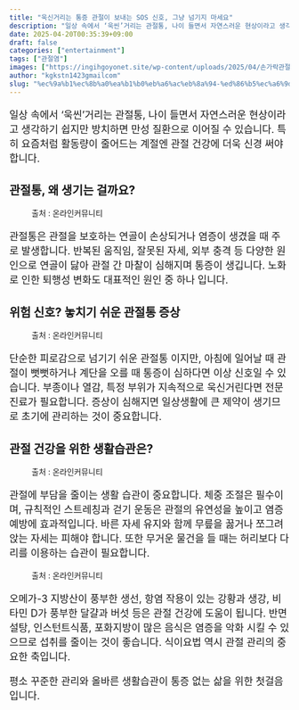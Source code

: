 ```yaml
---
title: "욱신거리는 통증 관절이 보내는 SOS 신호, 그냥 넘기지 마세요"
description: "일상 속에서 ‘욱씬’거리는 관절통, 나이 들면서 자연스러운 현상이라고 생각하기 쉽지만 방치하면 만성 질환으로 이어질 수 있습니다. 특히 요즘처럼 활동량이 줄어드는 계절엔 관절 건강에 더욱 신경 써야 합니다."
date: 2025-04-20T00:35:39+09:00
draft: false
categories: ["entertainment"]
tags: ["관절염"]
images: ["https://ingihgoyonet.site/wp-content/uploads/2025/04/손가락관절-2-1024x683.png", "https://ingihgoyonet.site/wp-content/uploads/2025/04/관절통-1024x683.jpg", "https://ingihgoyonet.site/wp-content/uploads/2025/04/손가락관절-1024x683.jpg", "https://ingihgoyonet.site/wp-content/uploads/2025/04/무릎통증-1024x683.png"]
author: "kgkstn1423gmailcom"
slug: "%ec%9a%b1%ec%8b%a0%ea%b1%b0%eb%a6%ac%eb%8a%94-%ed%86%b5%ec%a6%9d-%ea%b4%80%ec%a0%88%ec%9d%b4-%eb%b3%b4%eb%82%b4%eb%8a%94-sos-%ec%8b%a0%ed%98%b8-%ea%b7%b8%eb%83%a5-%eb%84%98%ea%b8%b0%ec%a7%80"
---
```


<p style="font-size:18px">일상 속에서 ‘욱씬’거리는 관절통, 나이 들면서 자연스러운 현상이라고 생각하기 쉽지만 방치하면 만성 질환으로 이어질 수 있습니다. 특히 요즘처럼 활동량이 줄어드는 계절엔 관절 건강에 더욱 신경 써야 합니다.</p> <h2 >관절통, 왜 생기는 걸까요?</h2> <figure ><img src="https://ingihgoyonet.site/wp-content/uploads/2025/04/손가락관절-2-1024x683.png" alt="" style="aspect-ratio:16/9;object-fit:cover"/><figcaption >출처 : 온라인커뮤니티</figcaption></figure> <p style="font-size:18px">관절통은 관절을 보호하는 연골이 손상되거나 염증이 생겼을 때 주로 발생합니다. 반복된 움직임, 잘못된 자세, 외부 충격 등 다양한 원인으로 연골이 닳아 관절 간 마찰이 심해지며 통증이 생깁니다. 노화로 인한 퇴행성 변화도 대표적인 원인 중 하나 입니다.</p> <h2 >위험 신호? 놓치기 쉬운 관절통 증상</h2> <figure ><img src="https://ingihgoyonet.site/wp-content/uploads/2025/04/관절통-1024x683.jpg" alt="" style="aspect-ratio:16/9;object-fit:cover"/><figcaption >출처 : 온라인커뮤니티</figcaption></figure> <p style="font-size:18px">단순한 피로감으로 넘기기 쉬운 관절통 이지만, 아침에 일어날 때 관절이 뻣뻣하거나 계단을 오를 때 통증이 심하다면 이상 신호일 수 있습니다. 부종이나 열감, 특정 부위가 지속적으로 욱신거린다면 전문 진료가 필요합니다. 증상이 심해지면 일상생활에 큰 제약이 생기므로 초기에 관리하는 것이 중요합니다.</p> <h2 >관절 건강을 위한 생활습관은?</h2> <figure ><img src="https://ingihgoyonet.site/wp-content/uploads/2025/04/손가락관절-1024x683.jpg" alt="" style="aspect-ratio:16/9;object-fit:cover"/><figcaption >출처 : 온라인커뮤니티</figcaption></figure> <p style="font-size:18px">관절에 부담을 줄이는 생활 습관이 중요합니다. 체중 조절은 필수이며, 규칙적인 스트레칭과 걷기 운동은 관절의 유연성을 높이고 염증 예방에 효과적입니다. 바른 자세 유지와 함께 무릎을 꿇거나 쪼그려 앉는 자세는 피해야 합니다. 또한 무거운 물건을 들 때는 허리보다 다리를 이용하는 습관이 필요합니다.</p> <figure ><img src="https://ingihgoyonet.site/wp-content/uploads/2025/04/무릎통증-1024x683.png" alt="" style="aspect-ratio:16/9;object-fit:cover"/><figcaption >출처 : 온라인커뮤니티</figcaption></figure> <p style="font-size:18px">오메가-3 지방산이 풍부한 생선, 항염 작용이 있는 강황과 생강, 비타민 D가 풍부한 달걀과 버섯 등은 관절 건강에 도움이 됩니다. 반면 설탕, 인스턴트식품, 포화지방이 많은 음식은 염증을 악화 시킬 수 있으므로 섭취를 줄이는 것이 좋습니다. 식이요법 역시 관절 관리의 중요한 축입니다.</p> <p style="font-size:18px">평소 꾸준한 관리와 올바른 생활습관이 통증 없는 삶을 위한 첫걸음입니다.</p>